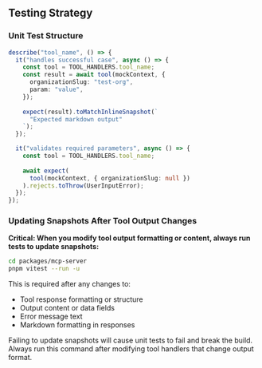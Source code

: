 ## Testing Strategy

### Unit Test Structure

```typescript
describe("tool_name", () => {
  it("handles successful case", async () => {
    const tool = TOOL_HANDLERS.tool_name;
    const result = await tool(mockContext, {
      organizationSlug: "test-org",
      param: "value",
    });
    
    expect(result).toMatchInlineSnapshot(`
      "Expected markdown output"
    `);
  });

  it("validates required parameters", async () => {
    const tool = TOOL_HANDLERS.tool_name;
    
    await expect(
      tool(mockContext, { organizationSlug: null })
    ).rejects.toThrow(UserInputError);
  });
});
```

### Updating Snapshots After Tool Output Changes

**Critical: When you modify tool output formatting or content, always run tests to update snapshots:**

```bash
cd packages/mcp-server
pnpm vitest --run -u
```

This is required after any changes to:
- Tool response formatting or structure
- Output content or data fields  
- Error message text
- Markdown formatting in responses

Failing to update snapshots will cause unit tests to fail and break the build. Always run this command after modifying tool handlers that change output format.
